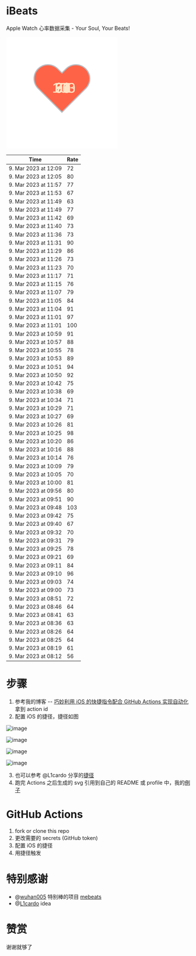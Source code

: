 # iBeats
Apple Watch 心率数据采集 - Your Soul, Your Beats!

![](./files/heart.svg)

<!--START_SECTION:my_heart_rate-->
| Time | Rate | 
 | ---- | ---- | 
| 9. Mar 2023 at 12:09 | 72 |
| 9. Mar 2023 at 12:05 | 80 |
| 9. Mar 2023 at 11:57 | 77 |
| 9. Mar 2023 at 11:53 | 67 |
| 9. Mar 2023 at 11:49 | 63 |
| 9. Mar 2023 at 11:49 | 77 |
| 9. Mar 2023 at 11:42 | 69 |
| 9. Mar 2023 at 11:40 | 73 |
| 9. Mar 2023 at 11:36 | 73 |
| 9. Mar 2023 at 11:31 | 90 |
| 9. Mar 2023 at 11:29 | 86 |
| 9. Mar 2023 at 11:26 | 73 |
| 9. Mar 2023 at 11:23 | 70 |
| 9. Mar 2023 at 11:17 | 71 |
| 9. Mar 2023 at 11:15 | 76 |
| 9. Mar 2023 at 11:07 | 79 |
| 9. Mar 2023 at 11:05 | 84 |
| 9. Mar 2023 at 11:04 | 91 |
| 9. Mar 2023 at 11:01 | 97 |
| 9. Mar 2023 at 11:01 | 100 |
| 9. Mar 2023 at 10:59 | 91 |
| 9. Mar 2023 at 10:57 | 88 |
| 9. Mar 2023 at 10:55 | 78 |
| 9. Mar 2023 at 10:53 | 89 |
| 9. Mar 2023 at 10:51 | 94 |
| 9. Mar 2023 at 10:50 | 92 |
| 9. Mar 2023 at 10:42 | 75 |
| 9. Mar 2023 at 10:38 | 69 |
| 9. Mar 2023 at 10:34 | 71 |
| 9. Mar 2023 at 10:29 | 71 |
| 9. Mar 2023 at 10:27 | 69 |
| 9. Mar 2023 at 10:26 | 81 |
| 9. Mar 2023 at 10:25 | 98 |
| 9. Mar 2023 at 10:20 | 86 |
| 9. Mar 2023 at 10:16 | 88 |
| 9. Mar 2023 at 10:14 | 76 |
| 9. Mar 2023 at 10:09 | 79 |
| 9. Mar 2023 at 10:05 | 70 |
| 9. Mar 2023 at 10:00 | 81 |
| 9. Mar 2023 at 09:56 | 80 |
| 9. Mar 2023 at 09:51 | 90 |
| 9. Mar 2023 at 09:48 | 103 |
| 9. Mar 2023 at 09:42 | 75 |
| 9. Mar 2023 at 09:40 | 67 |
| 9. Mar 2023 at 09:32 | 70 |
| 9. Mar 2023 at 09:31 | 79 |
| 9. Mar 2023 at 09:25 | 78 |
| 9. Mar 2023 at 09:21 | 69 |
| 9. Mar 2023 at 09:11 | 84 |
| 9. Mar 2023 at 09:10 | 96 |
| 9. Mar 2023 at 09:03 | 74 |
| 9. Mar 2023 at 09:00 | 73 |
| 9. Mar 2023 at 08:51 | 72 |
| 9. Mar 2023 at 08:46 | 64 |
| 9. Mar 2023 at 08:41 | 63 |
| 9. Mar 2023 at 08:36 | 63 |
| 9. Mar 2023 at 08:26 | 64 |
| 9. Mar 2023 at 08:25 | 64 |
| 9. Mar 2023 at 08:19 | 61 |
| 9. Mar 2023 at 08:12 | 56 |

<!--END_SECTION:my_heart_rate-->

# 步骤
1. 参考我的博客 -- [巧妙利用 iOS 的快捷指令配合 GitHub Actions 实现自动化](https://github.com/yihong0618/gitblog/issues/198) 拿到 action id
2. 配置 iOS 的捷径，捷径如图

![image](https://user-images.githubusercontent.com/15976103/122154218-0db0b480-ce97-11eb-93bb-5aec07c558dc.png)

![image](https://user-images.githubusercontent.com/15976103/122154236-186b4980-ce97-11eb-8e4b-70551a0391ae.png)

![image](https://user-images.githubusercontent.com/15976103/122154268-2d47dd00-ce97-11eb-902e-3acf292265a9.png)

![image](https://user-images.githubusercontent.com/15976103/122174055-fa144680-ceb4-11eb-9be2-3eb83cd516f7.png)

3. 也可以参考 @L1cardo 分享的[捷径](https://www.icloud.com/shortcuts/6ab6047b459c41ad822ad6b94b1c03d4)
4. 跑完 Actions 之后生成的 svg 引用到自己的 README 或 profile 中，我的[例子](https://github.com/yihong0618) 

# GitHub Actions

1. fork or clone this repo
2. 更改需要的 secrets (GitHub token)
3. 配置 iOS 的捷径
4. 用捷径触发

# 特别感谢
- @[wuhan005](https://github.com/wuhan005) 特别棒的项目 [mebeats](https://github.com/wuhan005/mebeats)
- @[L1cardo](https://github.com/L1cardo) idea

# 赞赏
谢谢就够了
